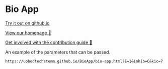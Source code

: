 # Bio App

[Try it out on github.io](https://uobedtechstemm.github.io/BioApp/bio-app.html)

[View our homepage :tada:](https://github.com/UoBEdTechSTEMM/UoBEdTechSTEMM)

[Get involved with the contribution guide :crystal_ball:](https://github.com/UoBEdTechSTEMM/Contribution)


An example of the parameters that can be passed.

`https://uobedtechstemm.github.io/BioApp/bio-app.html?E=1&inhib=C&kic=7`
